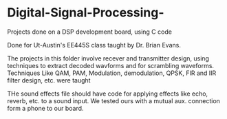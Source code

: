 # Digital-Signal-Processing-
Projects done on a DSP development board, using C code 

Done for Ut-Austin's EE445S class taught by Dr. Brian Evans. 

The projects in this folder involve recever and transmitter design, using techniques to extract decoded wavforms and for scrambling waveforms. Techniques Like QAM, PAM, Modulation, demodulation, QPSK, FIR and IIR filter design, etc. were taught

THe sound effects file should have code for applying effects like echo, reverb, etc. to a sound input. We tested ours with a mutual aux. connection form a phone to our board. 
